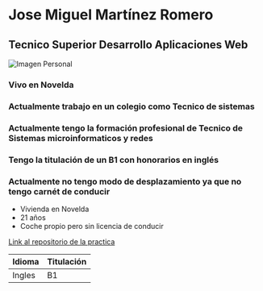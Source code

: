 # Jose Miguel Martínez Romero
## Tecnico Superior Desarrollo Aplicaciones Web
![Imagen Personal]()

### Vivo en Novelda
### Actualmente trabajo en un colegio como Tecnico de sistemas
### Actualmente tengo la formación profesional de Tecnico de Sistemas microinformaticos y redes
### Tengo la titulación de un B1 con honorarios en inglés
### Actualmente no tengo modo de desplazamiento ya que no tengo carnét de conducir

- Vivienda en Novelda
- 21 años
- Coche propio pero sin licencia de conducir



[Link al repositorio de la practica](https://github.com/Josemiguelmartinez/recuperaci-nMarkdown.git)

| Idioma | Titulación |
| ----------- | ----------- |
| Ingles | B1 |
